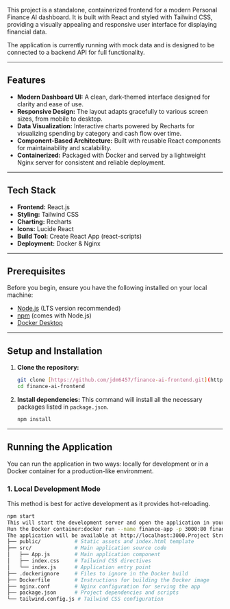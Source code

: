 This project is a standalone, containerized frontend for a modern Personal Finance AI dashboard. It is built with React and styled with Tailwind CSS, providing a visually appealing and responsive user interface for displaying financial data.

The application is currently running with mock data and is designed to be connected to a backend API for full functionality.

---

## Features

-   **Modern Dashboard UI:** A clean, dark-themed interface designed for clarity and ease of use.
-   **Responsive Design:** The layout adapts gracefully to various screen sizes, from mobile to desktop.
-   **Data Visualization:** Interactive charts powered by Recharts for visualizing spending by category and cash flow over time.
-   **Component-Based Architecture:** Built with reusable React components for maintainability and scalability.
-   **Containerized:** Packaged with Docker and served by a lightweight Nginx server for consistent and reliable deployment.

---

## Tech Stack

-   **Frontend:** React.js
-   **Styling:** Tailwind CSS
-   **Charting:** Recharts
-   **Icons:** Lucide React
-   **Build Tool:** Create React App (react-scripts)
-   **Deployment:** Docker & Nginx

---

## Prerequisites

Before you begin, ensure you have the following installed on your local machine:

-   [Node.js](https://nodejs.org/en/) (LTS version recommended)
-   [npm](https://www.npmjs.com/) (comes with Node.js)
-   [Docker Desktop](https://www.docker.com/products/docker-desktop/)

---

## Setup and Installation

1.  **Clone the repository:**
    ```bash
    git clone [https://github.com/jdm6457/finance-ai-frontend.git](https://github.com/jdm6457/finance-ai-frontend.git)
    cd finance-ai-frontend
    ```

2.  **Install dependencies:**
    This command will install all the necessary packages listed in `package.json`.
    ```bash
    npm install
    ```

---

## Running the Application

You can run the application in two ways: locally for development or in a Docker container for a production-like environment.

### 1. Local Development Mode

This method is best for active development as it provides hot-reloading.

```bash
npm start
This will start the development server and open the application in your default web browser, typically at http://localhost:3000.2. Production Mode (with Docker)This method builds the application for production and serves it from a lightweight Nginx container.Build the Docker image:docker build -t finance-ai-frontend .
Run the Docker container:docker run --name finance-app -p 3000:80 finance-ai-frontend
The application will be available at http://localhost:3000.Project Structure/
├── public/           # Static assets and index.html template
├── src/              # Main application source code
│   ├── App.js        # Main application component
│   ├── index.css     # Tailwind CSS directives
│   └── index.js      # Application entry point
├── .dockerignore     # Files to ignore in the Docker build
├── Dockerfile        # Instructions for building the Docker image
├── nginx.conf        # Nginx configuration for serving the app
├── package.json      # Project dependencies and scripts
└── tailwind.config.js # Tailwind CSS configuration